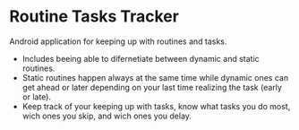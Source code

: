 # Routine Tasks Tracker
Android application for keeping up with routines and tasks.
* Includes beeing able to difernetiate between dynamic and static routines. 
* Static routines happen always at the same time while dynamic ones can get ahead
or later depending on your last time realizing the task (early or late). 
* Keep track of your keeping up with tasks, know what tasks you do most, wich ones you skip, 
and wich ones you delay. 
